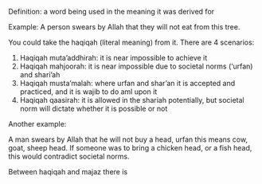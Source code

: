 Definition: a word being used in the meaning it was derived for

Example: 
A person swears by Allah that they will not eat from this tree.

You could take the haqiqah (literal meaning) from it. There are 4 scenarios:
1. Haqiqah muta’addhirah: it is near impossible to achieve it
2. Haqiqah mahjoorah: it is near impossible due to societal norms (‘urfan) and shari’ah
3. Haqiqah musta’malah: where urfan and shar’an it is accepted and practiced, and it is wajib to do aml upon it 
4. Haqiqah qaasirah: it is allowed in the shariah potentially, but societal norm will dictate whether it is possible or not

Another example: 

A man swears by Allah that he will not buy a head, urfan this means cow, goat, sheep head. 
If someone was to bring a chicken head, or a fish head, this would contradict societal norms. 

Between haqiqah and majaz there is 
